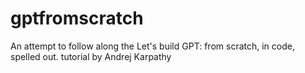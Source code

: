 # gptfromscratch
An attempt to follow along the Let's build GPT: from scratch, in code, spelled out. tutorial by Andrej Karpathy
